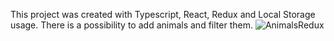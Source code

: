 This project was created with Typescript, React, Redux and Local Storage usage. There is a possibility to add animals and filter them.
![AnimalsRedux](https://user-images.githubusercontent.com/97510856/172940871-c2e3bd70-d313-4961-962d-2be99d609499.jpg)
